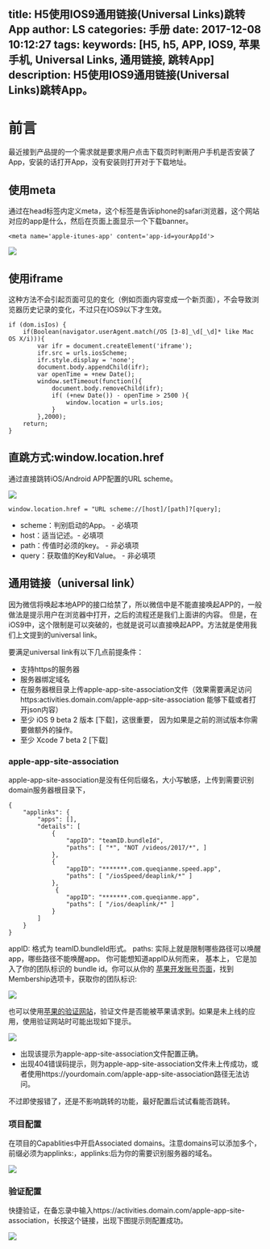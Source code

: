 title: H5使用IOS9通用链接(Universal Links)跳转App
author: LS
categories: 手册
date: 2017-12-08 10:12:27
tags:
keywords: [H5, h5, APP, IOS9, 苹果手机, Universal Links, 通用链接, 跳转App]
description: H5使用IOS9通用链接(Universal Links)跳转App。
---
前言
=========

最近接到产品提的一个需求就是要求用户点击下载页时判断用户手机是否安装了App，安装的话打开App，没有安装则打开对于下载地址。

## 使用meta

通过在head标签内定义meta，这个标签是告诉iphone的safari浏览器，这个网站对应的app是什么，然后在页面上面显示一个下载banner。

```
<meta name='apple-itunes-app' content='app-id=yourAppId'>
```
![](../images/post/0601.png)

## 使用iframe

这种方法不会引起页面可见的变化（例如页面内容变成一个新页面），不会导致浏览器历史记录的变化，不过只在IOS9以下才生效。

```
if (dom.isIos) {
    if(Boolean(navigator.userAgent.match(/OS [3-8]_\d[_\d]* like Mac OS X/i))){
        var ifr = document.createElement('iframe');
        ifr.src = urls.iosScheme;
        ifr.style.display = 'none';
        document.body.appendChild(ifr);
        var openTime = +new Date();
        window.setTimeout(function(){
            document.body.removeChild(ifr);
            if( (+new Date()) - openTime > 2500 ){
                window.location = urls.ios;
            }
        },2000);
    return;
}
```

## 直跳方式:window.location.href

通过直接跳转iOS/Android APP配置的URL scheme。

![](../images/post/0602.jpg)

```
window.location.href = "URL scheme://[host]/[path]?[query];
```

- scheme：判别启动的App。 - 必填项
- host：适当记述。- 必填项
- path：传值时必须的key。 - 非必填项
- query：获取值的Key和Value。 - 非必填项

## 通用链接（universal link）

因为微信将唤起本地APP的接口给禁了，所以微信中是不能直接唤起APP的，一般做法是提示用户在浏览器中打开，之后的流程还是我们上面讲的内容。
但是，在iOS9中，这个限制是可以突破的，也就是说可以直接唤起APP。方法就是使用我们上文提到的universal link。

要满足universal link有以下几点前提条件：

- 支持https的服务器
- 服务器绑定域名
- 在服务器根目录上传apple-app-site-association文件（效果需要满足访问https:activities.domain.com/apple-app-site-association 能够下载或者打开json内容）
- 至少 iOS 9 beta 2 版本 [下载]，这很重要， 因为如果是之前的测试版本你需要做额外的操作。
- 至少 Xcode 7 beta 2 [下载]

### apple-app-site-association

apple-app-site-association是没有任何后缀名，大小写敏感，上传到需要识别domain服务器根目录下，

```
{
    "applinks": {
        "apps": [],
        "details": [
            {
                "appID": "teamID.bundleId",
                "paths": [ "*", "NOT /videos/2017/*", ]
            },
            {
                "appID": "*******.com.queqianme.speed.app",
                "paths": [ "/iosSpeed/deaplink/*" ]
            },
             {
                "appID": "*******.com.queqianme.app",
                "paths": [ "/ios/deaplink/*" ]
            }
        ]
    }
}
```

appID: 格式为 teamID.bundleId形式。
paths: 实际上就是限制哪些路径可以唤醒app，哪些路径不能唤醒app。
你可能想知道appID从何而来， 基本上， 它是加入了你的团队标识的 bundle id。你可以从你的 [苹果开发账号页面](https://link.jianshu.com?t=https://developer.apple.com/cn/)，找到Membership选项卡，获取你的团队标识:

![](../images/post/0603.png)

也可以使用[苹果的验证网站](https://search.developer.apple.com/appsearch-validation-tool/)，验证文件是否能被苹果请求到。如果是未上线的应用，使用验证网站时可能出现如下提示。

![](../images/post/0604.png)

- 出现该提示为apple-app-site-association文件配置正确。
- 出现404错误码提示，则为apple-app-site-association文件未上传成功，或者使用https://yourdomain.com/apple-app-site-association路径无法访问。

不过即使报错了，还是不影响跳转的功能，最好配置后试试看能否跳转。

### 项目配置

在项目的Capablities中开启Associated domains。注意domains可以添加多个，前缀必须为applinks:，applinks:后为你的需要识别服务器的域名。

![](../images/post/0605.png)

### 验证配置

快捷验证，在备忘录中输入https://activities.domain.com/apple-app-site-association，长按这个链接，出现下图提示则配置成功。

![](../images/post/0606.png)